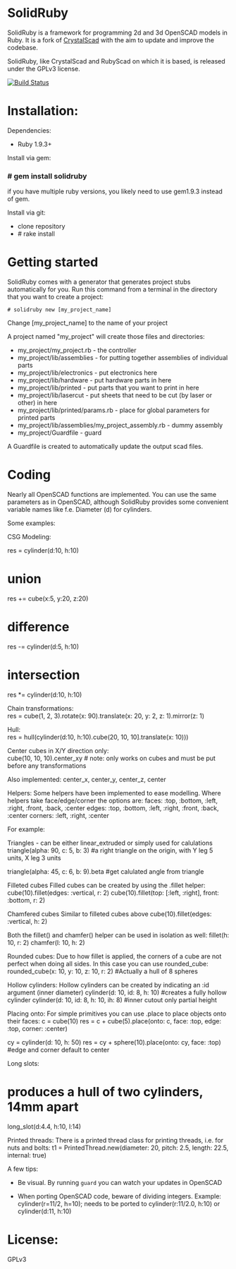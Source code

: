 SolidRuby
===========

SolidRuby is a framework for programming 2d and 3d OpenSCAD models in Ruby.
It is a fork of [CrystalScad](https://github.com/Joaz/CrystalScad) with the aim to update and improve the codebase.

SolidRuby, like CrystalScad and RubyScad on which it is based, is released under the GPLv3 license.

[![Build Status](https://travis-ci.org/MC-Squared/SolidRuby.svg?branch=master)](https://travis-ci.org/MC-Squared/SolidRuby)

Installation:
===========

Dependencies:

- Ruby 1.9.3+

Install via gem:
### \# gem install solidruby

if you have multiple ruby versions, you likely need to use gem1.9.3 instead of gem.

Install via git:

- clone repository
- \# rake install

Getting started
===========
SolidRuby comes with a generator that generates project stubs automatically for you. Run this command from a terminal in the directory that you want to create a project:

```
# solidruby new [my_project_name]
```
Change [my_project_name] to the name of your project

A project named "my_project" will create those files and directories:

- my_project/my_project.rb - the controller
- my_project/lib/assemblies - for putting together assemblies of individual parts
- my_project/lib/electronics - put electronics here
- my_project/lib/hardware - put hardware parts in here
- my_project/lib/printed - put parts that you want to print in here
- my_project/lib/lasercut - put sheets that need to be cut (by laser or other) in here
- my_project/lib/printed/params.rb - place for global parameters for printed parts
- my_project/lib/assemblies/my_project_assembly.rb  - dummy assembly
- my_project/Guardfile - guard

A Guardfile is created to automatically update the output scad files.

Coding
===========
Nearly all OpenSCAD functions are implemented. You can use the same parameters as in OpenSCAD, although SolidRuby provides some convenient variable names like f.e. Diameter (d) for cylinders.

Some examples:

CSG Modeling:

  res = cylinder(d:10, h:10)
  # union
  res += cube(x:5, y:20, z:20)
  # difference
  res -= cylinder(d:5, h:10)
  # intersection
  res *= cylinder(d:10, h:10)


Chain transformations:  
  res = cube(1, 2, 3).rotate(x: 90).translate(x: 20, y: 2, z: 1).mirror(z: 1)


Hull:   
  res = hull(cylinder(d:10, h:10).cube(20, 10, 10].translate(x: 10)))

Center cubes in X/Y direction only:     
  cube(10, 10, 10).center_xy # note: only works on cubes and must be put before any transformations

Also implemented: center_x, center_y, center_z, center

Helpers:
Some helpers have been implemented to ease modelling.
Where helpers take face/edge/corner the options are:
  faces: :top, :bottom, :left, :right, :front, :back, :center
  edges: :top, :bottom, :left, :right, :front, :back, :center
  corners: :left, :right, :center

For example:

Triangles - can be either linear_extruded or simply used for calulations
  triangle(alpha: 90, c: 5, b: 3) #a right triangle on the origin, with Y leg 5 units, X leg 3 units

  triangle(alpha: 45, c: 6, b: 9).beta #get calulated angle from triangle

Filleted cubes
Filled cubes can be created by using the .fillet helper:
  cube(10).fillet(edges: :vertical, r: 2)
  cube(10).fillet(top: [:left, :right], front: :bottom, r: 2)

Chamfered cubes
Similar to filleted cubes above
  cube(10).fillet(edges: :vertical, h: 2)

Both the fillet() and chamfer() helper can be used in isolation as well:
  fillet(h: 10, r: 2)
  chamfer(l: 10, h: 2)

Rounded cubes:
Due to how fillet is applied, the corners of a cube are not perfect when doing all sides.
In this case you can use rounded_cube:
  rounded_cube(x: 10, y: 10, z: 10, r: 2) #Actually a hull of 8 spheres

Hollow cylinders:
Hollow cylinders can be created by indicating an :id argument (inner diameter)
  cylinder(d: 10, id: 8, h: 10) #creates a fully hollow cylinder
  cylinder(d: 10, id: 8, h: 10, ih: 8) #inner cutout only partial height

Placing onto:
For simple primitives you can use .place to place objects onto their faces:
  c = cube(10)
  res = c + cube(5).place(onto: c, face: :top, edge: :top, corner: :center)

  cy = cylinder(d: 10, h: 50)
  res = cy + sphere(10).place(onto: cy, face: :top) #edge and corner default to center

Long slots:   
  # produces a hull of two cylinders, 14mm apart        
  long_slot(d:4.4, h:10, l:14)  

Printed threads:
There is a printed thread class for printing threads, i.e. for nuts and bolts:
  t1 = PrintedThread.new(diameter: 20, pitch: 2.5, length: 22.5, internal: true)


A few tips:
- Be visual. By running `guard` you can watch your updates in OpenSCAD

- When porting OpenSCAD code, beware of dividing integers. Example:
  cylinder(r=11/2, h=10);
  needs to be ported to
  cylinder(r:11/2.0, h:10)
  or
  cylinder(d:11, h:10)


License:
===========
GPLv3
